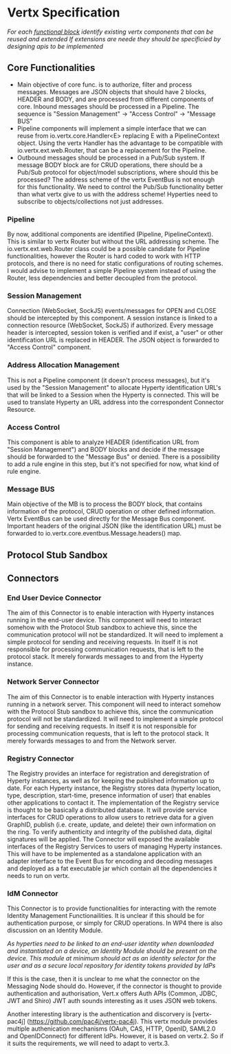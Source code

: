 # Vertx Specification

*For each [functional block](msg-node-architecture.md) identify existing vertx components that can be reused and extended If extensions are neede they should be specificied by designing apis to be implemented*

## Core Functionalities
* Main objective of core func. is to authorize, filter and process messages. Messages are JSON objects that should have 2 blocks, HEADER and BODY, and are processed from different components of core.
Inbound messages should be processed in a Pipeline. The sequence is "Session Management" -> "Access Control" -> "Message BUS"
* Pipeline components will implement a simple interface that we can reuse from io.vertx.core.Handler\<E> replacing E with a PipelineContext object. Using the vertx Handler<E> has the advantage to be compatible with io.vertx.ext.web.Router, that can be a replacement for the Pipeline.
* Outbound messages should be processed in a Pub/Sub system. If message BODY block are for CRUD operations, there should be a Pub/Sub protocol for object/model subscriptions, where should this be processed? The address scheme of the vertx EventBus is not enough for this functionality. We need to control the Pub/Sub functionality better than what vertx give to us with the address scheme! Hyperties need to subscribe to objects/collections not just addresses.

### Pipeline
By now, additional components are identified (Pipeline, PipelineContext). This is similar to vertx Router but without the URL addressing scheme. The io.vertx.ext.web.Router class could be a possible candidate for Pipeline functionalities, however the Router is hard coded to work with HTTP protocols, and there is no need for static configurations of routing schemes. I would advise to implement a simple Pipeline system instead of using the Router, less dependencies and better decoupled from the protocol.

### Session Management
Connection (WebSocket, SockJS) events/messages for OPEN and CLOSE should be intercepted by this component. A session instance is linked to a connection resource (WebSocket, SockJS) if authorized. Every message header is intercepted, session token is verified and if exist, a "user" or other identification URL is replaced in HEADER. The JSON object is forwarded to "Access Control" component.

### Address Allocation Management
This is not a Pipeline component (it doesn't process messages), but it's used by the "Session Management" to allocate Hyperty identification URL's that will be linked to a Session when the Hyperty is connected. This will be used to translate Hyperty an URL address into the correspondent Connector Resource.

### Access Control
This component is able to analyze HEADER (identification URL from "Session Management") and BODY blocks and decide if the message should be forwarded to the "Message Bus" or denied. There is a possibility to add a rule engine in this step, but it's not specified for now, what kind of rule engine.

### Message BUS
Main objective of the MB is to process the BODY block, that contains information of the protocol, CRUD operation or other defined information. Vertx EventBus can be used directly for the Message Bus component. Important headers of the original JSON (like the identification URL) must be forwarded to io.vertx.core.eventbus.Message.headers() map.

## Protocol Stub Sandbox

## Connectors

### End User Device Connector
The aim of this Connector is to enable interaction with Hyperty instances running in the end-user device. This component will need to interact somehow with the Protocol Stub sandbox to achieve this, since the communication protocol will not be standardized. It will need to implement a simple protocol for sending and receiving requests. In itself it is not responsible for processing communication requests, that is left to the protocol stack. It merely forwards messages to and from the Hyperty instance. 

### Network Server Connector
The aim of this Connector is to enable interaction with Hyperty instances running in a network server. This component will need to interact somehow with the Protocol Stub sandbox to achieve this, since the communication protocol will not be standardized. It will need to implement a simple protocol for sending and receiving requests. In itself it is not responsible for processing communication requests, that is left to the protocol stack. It merely forwards messages to and from the Network server.

### Registry Connector
The Registry provides an interface for registration and deregistration of Hyperty instances, as well as for keeping the published information up to date. For each Hyperty instance, the Registry stores data (hyperty location, type, description, start-time, presence information of user) that enables other applications to contact it. 
The implementation of the Registry service is thought to be basically a distributed database. It will provide service interfaces for CRUD operations to allow users to retrieve data for a given GraphID, publish (i.e. create, update, and delete) their own information on the ring. To verify authenticity and integrity of the published data, digital signatures will be applied. The Connector will exposed the available interfaces of the Registry Services to users of managing Hyperty instances. This will have to be implemented as a standalone application with an adapter interface to the Event Bus for encoding and decoding messages and deployed as a fat executable jar which contain all the dependencies it needs to run on vertx.   

### IdM Connector
This Connector is to provide functionalities for interacting with the remote Identity Management Functionailities. It is unclear if this should be for authentication purpose, or simply for CRUD operations. In WP4 there is also discussion on an Identity Module.

*As hyperties need to be linked to an end-user identity when downloaded and instantiated on a device, an Identity Module should be present on the device. This module at minimum should act as an identity selector for the user and as a secure local repository for identity tokens provided by IdPs*

If this is the case, then it is unclear to me what the connector on the Messaging Node should do. However, if the connector is thought to provide authentication and authorisation, Vert.x offers Auth APIs (Common, JDBC, JWT and Shiro) JWT auth sounds interesting as it uses JSON web tokens.

Another interesting library is the authentication and discorvery is [vertx-pac4j] (https://github.com/pac4j/vertx-pac4j). This vertx module provides multiple authenication mechanisms (OAuh, CAS, HTTP, OpenID, SAML2.0 and OpenIDConnect) for different IdPs. However, it is based on vertx.2. So if it suits the requirements, we will need to adapt to vertx.3.  

